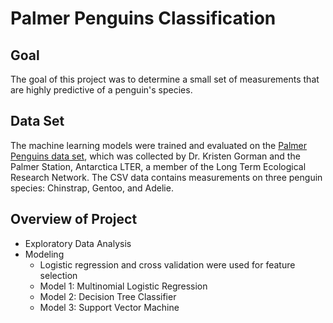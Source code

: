 # Palmer Penguins Classification

## Goal

The goal of this project was to determine a small set of measurements that are highly predictive of a penguin's species.

## Data Set

The machine learning models were trained and evaluated on the [Palmer Penguins data set](https://allisonhorst.github.io/palmerpenguins/), which was collected by Dr. Kristen Gorman and the Palmer Station, Antarctica LTER, a member of the Long Term Ecological Research Network. The CSV data contains measurements on three penguin species: Chinstrap, Gentoo, and Adelie.

## Overview of Project

- Exploratory Data Analysis
- Modeling
  - Logistic regression and cross validation were used for feature selection
  - Model 1: Multinomial Logistic Regression
  - Model 2: Decision Tree Classifier
  - Model 3: Support Vector Machine
